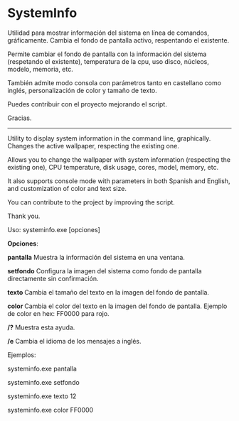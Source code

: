 # SystemInfo

Utilidad para mostrar información del sistema en línea de comandos, gráficamente. Cambia el fondo de pantalla activo, respentando el existente.

Permite cambiar el fondo de pantalla con la información del sistema (respetando el existente), temperatura de la cpu, uso disco, núcleos, modelo, memoria, etc.

También admite modo consola con parámetros tanto en castellano como inglés, personalización de color y tamaño de texto.

Puedes contribuir con el proyecto mejorando el script. 

Gracias.

----------------------------

Utility to display system information in the command line, graphically. Changes the active wallpaper, respecting the existing one.

Allows you to change the wallpaper with system information (respecting the existing one), CPU temperature, disk usage, cores, model, memory, etc.

It also supports console mode with parameters in both Spanish and English, and customization of color and text size.

You can contribute to the project by improving the script.

Thank you.




Uso: systeminfo.exe [opciones]

**Opciones**:

  **pantalla**      Muestra la información del sistema en una ventana.
  
  **setfondo**      Configura la imagen del sistema como fondo de pantalla directamente sin confirmación.
  
  **texto <size>**  Cambia el tamaño del texto en la imagen del fondo de pantalla.
  
  **color <hex>**   Cambia el color del texto en la imagen del fondo de pantalla. Ejemplo de color en hex: FF0000 para rojo.

  **/?**            Muestra esta ayuda.
  
  **/e**            Cambia el idioma de los mensajes a inglés.

Ejemplos:

  systeminfo.exe pantalla

  systeminfo.exe setfondo

  systeminfo.exe texto 12

  systeminfo.exe color FF0000
